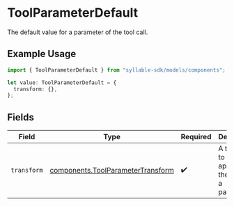 # ToolParameterDefault

The default value for a parameter of the tool call.

## Example Usage

```typescript
import { ToolParameterDefault } from "syllable-sdk/models/components";

let value: ToolParameterDefault = {
  transform: {},
};
```

## Fields

| Field                                                                                  | Type                                                                                   | Required                                                                               | Description                                                                            |
| -------------------------------------------------------------------------------------- | -------------------------------------------------------------------------------------- | -------------------------------------------------------------------------------------- | -------------------------------------------------------------------------------------- |
| `transform`                                                                            | [components.ToolParameterTransform](../../models/components/toolparametertransform.md) | :heavy_check_mark:                                                                     | A transform to be applied to the value of a parameter.                                 |
